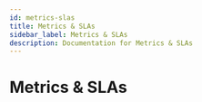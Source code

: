 ```yaml
---
id: metrics-slas
title: Metrics & SLAs
sidebar_label: Metrics & SLAs
description: Documentation for Metrics & SLAs
---
```


# Metrics & SLAs
